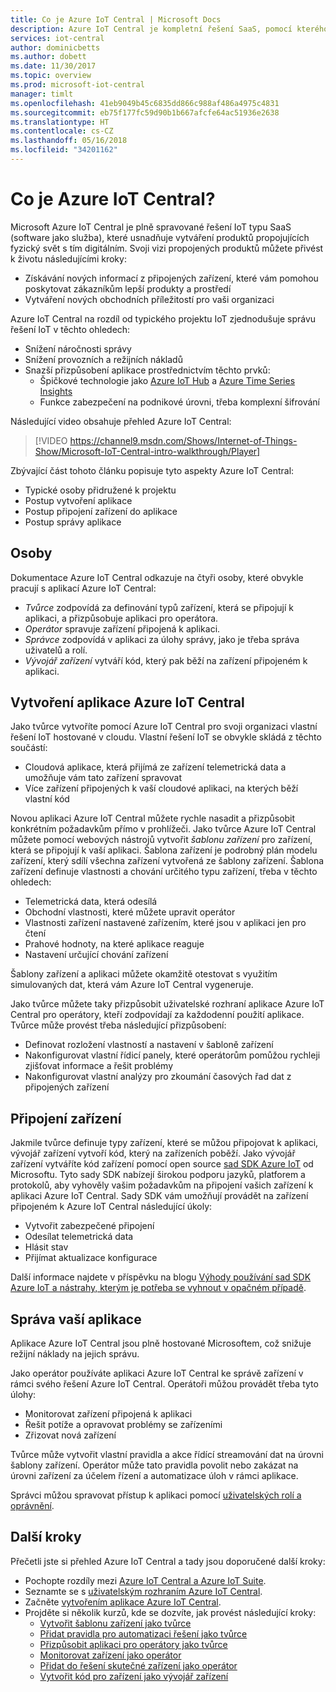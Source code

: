 ```yaml
---
title: Co je Azure IoT Central | Microsoft Docs
description: Azure IoT Central je kompletní řešení SaaS, pomocí kterého můžete sestavit a spravovat vlastní řešení IoT. Tento článek obsahuje přehled funkcí Azure IoT Central.
services: iot-central
author: dominicbetts
ms.author: dobett
ms.date: 11/30/2017
ms.topic: overview
ms.prod: microsoft-iot-central
manager: timlt
ms.openlocfilehash: 41eb9049b45c6835dd866c988af486a4975c4831
ms.sourcegitcommit: eb75f177fc59d90b1b667afcfe64ac51936e2638
ms.translationtype: HT
ms.contentlocale: cs-CZ
ms.lasthandoff: 05/16/2018
ms.locfileid: "34201162"
---
```

<!---
Purpose of an Overview article: 
1. To give a TECHNICAL overview of a service/product: What is it? Why should I use it? It's a "learn" topic that describes key benefits and our competitive advantage. It's not a "do" topic.
2. To help audiences who are new to service but who may be familiar with related concepts. 
3. To compare the service to another service/product that has some similar functionality, ex. SQL Database / SQL Data Warehouse, if appropriate. This info can be in a short list or table. 
-->

# <a name="what-is-azure-iot-central"></a>Co je Azure IoT Central?

Microsoft Azure IoT Central je plně spravované řešení IoT typu SaaS (software jako služba), které usnadňuje vytváření produktů propojujících fyzický svět s tím digitálním. Svoji vizi propojených produktů můžete přivést k životu následujícími kroky:

- Získávání nových informací z připojených zařízení, které vám pomohou poskytovat zákazníkům lepší produkty a prostředí
- Vytváření nových obchodních příležitostí pro vaši organizaci

Azure IoT Central na rozdíl od typického projektu IoT zjednodušuje správu řešení IoT v těchto ohledech:

- Snížení náročnosti správy
- Snížení provozních a režijních nákladů
- Snazší přizpůsobení aplikace prostřednictvím těchto prvků:
  - Špičkové technologie jako [Azure IoT Hub](https://azure.microsoft.com/services/iot-hub/) a [Azure Time Series Insights](https://azure.microsoft.com/services/time-series-insights/)
  - Funkce zabezpečení na podnikové úrovni, třeba komplexní šifrování

Následující video obsahuje přehled Azure IoT Central:

>[!VIDEO https://channel9.msdn.com/Shows/Internet-of-Things-Show/Microsoft-IoT-Central-intro-walkthrough/Player]

Zbývající část tohoto článku popisuje tyto aspekty Azure IoT Central:

- Typické osoby přidružené k projektu
- Postup vytvoření aplikace
- Postup připojení zařízení do aplikace
- Postup správy aplikace

## <a name="personas"></a>Osoby

Dokumentace Azure IoT Central odkazuje na čtyři osoby, které obvykle pracují s aplikací Azure IoT Central:

- _Tvůrce_ zodpovídá za definování typů zařízení, která se připojují k aplikaci, a přizpůsobuje aplikaci pro operátora.
- _Operátor_ spravuje zařízení připojená k aplikaci.
- _Správce_ zodpovídá v aplikaci za úlohy správy, jako je třeba správa uživatelů a rolí.
- _Vývojář zařízení_ vytváří kód, který pak běží na zařízení připojeném k aplikaci.

## <a name="create-your-azure-iot-central-application"></a>Vytvoření aplikace Azure IoT Central

Jako tvůrce vytvoříte pomocí Azure IoT Central pro svoji organizaci vlastní řešení IoT hostované v cloudu. Vlastní řešení IoT se obvykle skládá z těchto součástí:

- Cloudová aplikace, která přijímá ze zařízení telemetrická data a umožňuje vám tato zařízení spravovat
- Více zařízení připojených k vaší cloudové aplikaci, na kterých běží vlastní kód

Novou aplikaci Azure IoT Central můžete rychle nasadit a přizpůsobit konkrétním požadavkům přímo v prohlížeči. Jako tvůrce Azure IoT Central můžete pomocí webových nástrojů vytvořit _šablonu zařízení_ pro zařízení, která se připojují k vaší aplikaci. Šablona zařízení je podrobný plán modelu zařízení, který sdílí všechna zařízení vytvořená ze šablony zařízení. Šablona zařízení definuje vlastnosti a chování určitého typu zařízení, třeba v těchto ohledech:

- Telemetrická data, která odesílá
- Obchodní vlastnosti, které můžete upravit operátor
- Vlastnosti zařízení nastavené zařízením, které jsou v aplikaci jen pro čtení
- Prahové hodnoty, na které aplikace reaguje
- Nastavení určující chování zařízení

Šablony zařízení a aplikaci můžete okamžitě otestovat s využitím simulovaných dat, která vám Azure IoT Central vygeneruje.

Jako tvůrce můžete taky přizpůsobit uživatelské rozhraní aplikace Azure IoT Central pro operátory, kteří zodpovídají za každodenní použití aplikace. Tvůrce může provést třeba následující přizpůsobení:

- Definovat rozložení vlastností a nastavení v šabloně zařízení
- Nakonfigurovat vlastní řídicí panely, které operátorům pomůžou rychleji zjišťovat informace a řešit problémy
- Nakonfigurovat vlastní analýzy pro zkoumání časových řad dat z připojených zařízení

## <a name="connect-your-devices"></a>Připojení zařízení

Jakmile tvůrce definuje typy zařízení, které se můžou připojovat k aplikaci, vývojář zařízení vytvoří kód, který na zařízeních poběží. Jako vývojář zařízení vytváříte kód zařízení pomocí open source [sad SDK Azure IoT](https://github.com/Azure/azure-iot-sdks) od Microsoftu. Tyto sady SDK nabízejí širokou podporu jazyků, platforem a protokolů, aby vyhověly vašim požadavkům na připojení vašich zařízení k aplikaci Azure IoT Central. Sady SDK vám umožňují provádět na zařízení připojeném k Azure IoT Central následující úkoly:

- Vytvořit zabezpečené připojení
- Odesílat telemetrická data
- Hlásit stav
- Přijímat aktualizace konfigurace

Další informace najdete v příspěvku na blogu [Výhody používání sad SDK Azure IoT a nástrahy, kterým je potřeba se vyhnout v opačném případě](https://azure.microsoft.com/blog/benefits-of-using-the-azure-iot-sdks-in-your-azure-iot-solution/).

## <a name="manage-your-application"></a>Správa vaší aplikace

Aplikace Azure IoT Central jsou plně hostované Microsoftem, což snižuje režijní náklady na jejich správu.

Jako operátor používáte aplikaci Azure IoT Central ke správě zařízení v rámci svého řešení Azure IoT Central. Operátoři můžou provádět třeba tyto úlohy:

- Monitorovat zařízení připojená k aplikaci
- Řešit potíže a opravovat problémy se zařízeními
- Zřizovat nová zařízení

Tvůrce může vytvořit vlastní pravidla a akce řídící streamování dat na úrovni šablony zařízení. Operátor může tato pravidla povolit nebo zakázat na úrovni zařízení za účelem řízení a automatizace úloh v rámci aplikace.

Správci můžou spravovat přístup k aplikaci pomocí [uživatelských rolí a oprávnění](howto-administer.md).

## <a name="next-steps"></a>Další kroky

Přečetli jste si přehled Azure IoT Central a tady jsou doporučené další kroky:

- Pochopte rozdíly mezi [Azure IoT Central a Azure IoT Suite](overview-iot-options.md).
- Seznamte se s [uživatelským rozhraním Azure IoT Central](overview-iot-central-tour.md).
- Začněte [vytvořením aplikace Azure IoT Central](quick-deploy-iot-central.md).
- Projděte si několik kurzů, kde se dozvíte, jak provést následující kroky:
  - [Vytvořit šablonu zařízení jako tvůrce](tutorial-define-device-type.md)
  - [Přidat pravidla pro automatizaci řešení jako tvůrce](tutorial-configure-rules.md)
  - [Přizpůsobit aplikaci pro operátory jako tvůrce](tutorial-customize-operator.md)
  - [Monitorovat zařízení jako operátor](tutorial-monitor-devices.md)
  - [Přidat do řešení skutečné zařízení jako operátor](tutorial-add-device.md)
  - [Vytvořit kód pro zařízení jako vývojář zařízení](tutorial-add-device.md#prepare-the-client-code)
